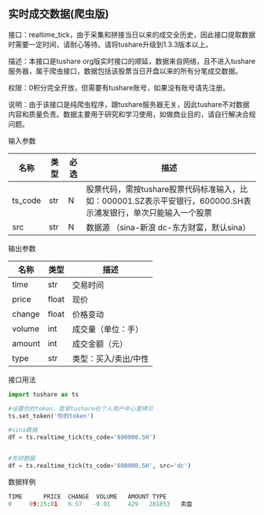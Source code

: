 ## 实时成交数据(爬虫版)

接口：realtime_tick，由于采集和拼接当日以来的成交全历史，因此接口提取数据时需要一定时间，请耐心等待。请将tushare升级到1.3.3版本以上。

描述：本接口是tushare org版实时接口的顺延，数据来自网络，且不进入tushare服务器，属于爬虫接口，数据包括该股票当日开盘以来的所有分笔成交数据。

权限：0积分完全开放，但需要有tushare账号，如果没有账号请先注册。

说明：由于该接口是纯爬虫程序，跟tushare服务器无关，因此tushare不对数据内容和质量负责。数据主要用于研究和学习使用，如做商业目的，请自行解决合规问题。

输入参数

| 名称 | 类型 | 必选 | 描述 |
| --- | --- | --- | --- |
| ts_code | str | N | 股票代码，需按tushare股票代码标准输入，比如：000001.SZ表示平安银行，600000.SH表示浦发银行，单次只能输入一个股票 |
| src | str | N | 数据源 （sina-新浪 dc-东方财富，默认sina） |

输出参数

| 名称 | 类型 | 描述 |
| --- | --- | --- |
| time | str | 交易时间 |
| price | float | 现价 |
| change | float | 价格变动 |
| volume | int | 成交量（单位：手） |
| amount | int | 成交金额（元） |
| type | str | 类型：买入/卖出/中性 |

接口用法

```python
import tushare as ts

#设置你的token，登录tushare在个人用户中心里拷贝
ts.set_token('你的token')

#sina数据
df = ts.realtime_tick(ts_code='600000.SH')


#东财数据
df = ts.realtime_tick(ts_code='600000.SH', src='dc')
```

数据样例

```python
TIME      PRICE  CHANGE  VOLUME   AMOUNT TYPE
0     09:25:01   6.57   -0.01     429   281853   卖盘
```